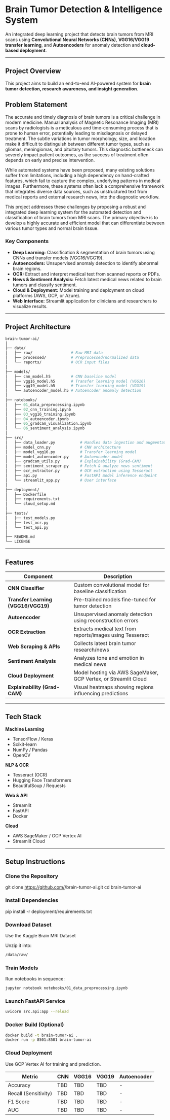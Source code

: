 # Brain Tumor Detection & Intelligence System

An integrated deep learning project that detects brain tumors from MRI scans using **Convolutional Neural Networks (CNNs)**, **VGG16/VGG19 transfer learning**, and **Autoencoders** for anomaly detection and **cloud-based deployment**.

---

## Project Overview

This project aims to build an end-to-end AI-powered system for **brain tumor detection, research awareness, and insight generation**.

## Problem Statement
The accurate and timely diagnosis of brain tumors is a critical challenge in modern medicine. Manual analysis of Magnetic Resonance Imaging (MRI) scans by radiologists is a meticulous and time-consuming process that is prone to human error, potentially leading to misdiagnosis or delayed treatment. The subtle variations in tumor morphology, size, and location make it difficult to distinguish between different tumor types, such as gliomas, meningiomas, and pituitary tumors. This diagnostic bottleneck can severely impact patient outcomes, as the success of treatment often depends on early and precise intervention.

While automated systems have been proposed, many existing solutions suffer from limitations, including a high dependency on hand-crafted features, which fail to capture the complex, underlying patterns in medical images. Furthermore, these systems often lack a comprehensive framework that integrates diverse data sources, such as unstructured text from medical reports and external research news, into the diagnostic workflow.

This project addresses these challenges by proposing a robust and integrated deep learning system for the automated detection and classification of brain tumors from MRI scans. The primary objective is to develop a highly accurate and efficient model that can differentiate between various tumor types and normal brain tissue.

### Key Components
- **Deep Learning:** Classification & segmentation of brain tumors using CNNs and transfer models (VGG16/VGG19).
- **Autoencoders:** Unsupervised anomaly detection to identify abnormal brain regions.
- **OCR:** Extract and interpret medical text from scanned reports or PDFs.
- **News & Sentiment Analysis:** Fetch latest medical news related to brain tumors and classify sentiment.
- **Cloud & Deployment:** Model training and deployment on cloud platforms (AWS, GCP, or Azure).
- **Web Interface:** Streamlit application for clinicians and researchers to visualize results.

---

## Project Architecture
```graphql
brain-tumor-ai/
│
├── data/
│   ├── raw/                 # Raw MRI data
│   ├── processed/           # Preprocessed/normalized data
│   └── reports/             # OCR input files
│
├── models/
│   ├── cnn_model.h5         # CNN baseline model
│   ├── vgg16_model.h5       # Transfer learning model (VGG16)
│   ├── vgg19_model.h5       # Transfer learning model (VGG19)
│   └── autoencoder_model.h5 # Autoencoder anomaly detection
│
├── notebooks/
│   ├── 01_data_preprocessing.ipynb
│   ├── 02_cnn_training.ipynb
│   ├── 03_vgg16_training.ipynb
│   ├── 04_autoencoder.ipynb
│   ├── 05_gradcam_visualization.ipynb
│   └── 06_sentiment_analysis.ipynb
│
├── src/
│   ├── data_loader.py           # Handles data ingestion and augmentation
│   ├── model_cnn.py             # CNN architecture
│   ├── model_vgg16.py           # Transfer learning model
│   ├── model_autoencoder.py     # Autoencoder model
│   ├── gradcam_utils.py         # Explainability (Grad-CAM)
│   ├── sentiment_scraper.py     # Fetch & analyze news sentiment
│   ├── ocr_extractor.py         # OCR extraction using Tesseract
│   ├── api.py                   # FastAPI model inference endpoint
│   └── streamlit_app.py         # User interface
│
├── deployment/
│   ├── Dockerfile
│   ├── requirements.txt
│   └── cloud_setup.md
│
├── tests/
│   ├── test_models.py
│   ├── test_ocr.py
│   └── test_api.py
│
├── README.md
└── LICENSE
```

---

## Features

| Component | Description |
|------------|-------------|
| **CNN Classifier** | Custom convolutional model for baseline classification |
| **Transfer Learning (VGG16/VGG19)** | Pre-trained models fine-tuned for tumor detection |
| **Autoencoder** | Unsupervised anomaly detection using reconstruction errors |
| **OCR Extraction** | Extracts medical text from reports/images using Tesseract |
| **Web Scraping & APIs** | Collects latest brain tumor research/news |
| **Sentiment Analysis** | Analyzes tone and emotion in medical news |
| **Cloud Deployment** | Model hosting via AWS SageMaker, GCP Vertex, or Streamlit Cloud |
| **Explainability (Grad-CAM)** | Visual heatmaps showing regions influencing predictions |

---

## Tech Stack

**Machine Learning**
- TensorFlow / Keras  
- Scikit-learn  
- NumPy / Pandas  
- OpenCV  

**NLP & OCR**
- Tesseract (OCR)  
- Hugging Face Transformers  
- BeautifulSoup / Requests  

**Web & API**
- Streamlit  
- FastAPI  
- Docker  

**Cloud**
- AWS SageMaker / GCP Vertex AI  
- Streamlit Cloud  

---

## Setup Instructions

### Clone the Repository

git clone https://github.com/<your-username>/brain-tumor-ai.git
cd brain-tumor-ai


### Install Dependencies
pip install -r deployment/requirements.txt

### Download Dataset

Use the Kaggle Brain MRI Dataset

Unzip it into:
```bash
/data/raw/
```

### Train Models

Run notebooks in sequence:
```bash
jupyter notebook notebooks/01_data_preprocessing.ipynb
```

### Launch FastAPI Service
```bash
uvicorn src.api:app --reload
```
### Docker Build (Optional)
```bash
docker build -t brain-tumor-ai .
docker run -p 8501:8501 brain-tumor-ai
```
### Cloud Deployment
Use GCP Vertex AI for training and prediction.

| Metric               | CNN | VGG16 | VGG19 | Autoencoder |
| -------------------- | --- | ----- | ----- | ----------- |
| Accuracy             | TBD | TBD   | TBD   | -           |
| Recall (Sensitivity) | TBD | TBD   | TBD   | -           |
| F1 Score             | TBD | TBD   | TBD   | -           |
| AUC                  | TBD | TBD   | TBD   | -           |


